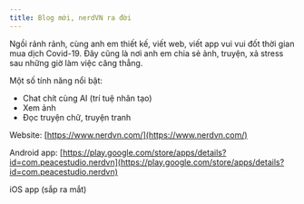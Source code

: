 ```yaml
---
title: Blog mới, nerdVN ra đời
---
```


Ngồi rảnh rảnh, cùng anh em thiết kế, viết web, viết app vui vui đốt thời gian mua dịch Covid-19. Đây cũng là nơi anh em chia sẻ ảnh, truyện, xả stress sau những giờ làm việc căng thẳng.

Một số tính năng nổi bật:
- Chat chít cùng AI (trí tuệ nhân tạo)
- Xem ảnh
- Đọc truyện chữ, truyện tranh

Website: [https://www.nerdvn.com/](https://www.nerdvn.com/)

Android app: [https://play.google.com/store/apps/details?id=com.peacestudio.nerdvn](https://play.google.com/store/apps/details?id=com.peacestudio.nerdvn)

iOS app (sắp ra mắt)